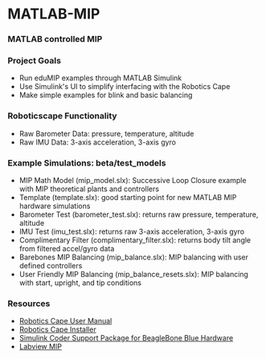 # MATLAB-MIP
### MATLAB controlled MIP

### Project Goals
* Run eduMIP examples through MATLAB Simulink
* Use Simulink's UI to simplify interfacing with the Robotics Cape
* Make simple examples for blink and basic balancing

### Roboticscape Functionality
* Raw Barometer Data: pressure, temperature, altitude
* Raw IMU Data: 3-axis acceleration, 3-axis gyro

### Example Simulations: beta/test_models
* MIP Math Model (mip_model.slx): Successive Loop Closure example with MIP theoretical plants and controllers
* Template (template.slx): good starting point for new MATLAB MIP hardware simulations
* Barometer Test (barometer_test.slx): returns raw pressure, temperature, altitude
* IMU Test (imu_test.slx): returns raw 3-axis acceleration, 3-axis gyro
* Complimentary Filter (complimentary_filter.slx): returns body tilt angle from filtered accel/gyro data
* Barebones MIP Balancing (mip_balance.slx): MIP balancing with user defined controllers
* User Friendly MIP Balancing (mip_balance_resets.slx): MIP balancing with start, upright, and tip conditions

### Resources
* [Robotics Cape User Manual](http://strawsondesign.com/#!manual-install)
* [Robotics Cape Installer](https://github.com/StrawsonDesign/Robotics_Cape_Installer/releases)
* [Simulink Coder Support Package for BeagleBone Blue Hardware](https://www.mathworks.com/matlabcentral/fileexchange/64925-simulink-coder-support-package-for-beaglebone-blue-hardware)
* [Labview MIP](https://github.com/ktalke12/Labview-MiP)
